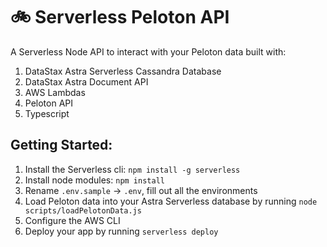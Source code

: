 # 🚲 Serverless Peloton API

A Serverless Node API to interact with your Peloton data built with:

1. DataStax Astra Serverless Cassandra Database
2. DataStax Astra Document API
3. AWS Lambdas
4. Peloton API
5. Typescript

## Getting Started:

1. Install the Serverless cli: `npm install -g serverless`
2. Install node modules: `npm install`
3. Rename `.env.sample` -> `.env`, fill out all the environments
4. Load Peloton data into your Astra Serverless database by running `node scripts/loadPelotonData.js`
5. Configure the AWS CLI
6. Deploy your app by running `serverless deploy`
